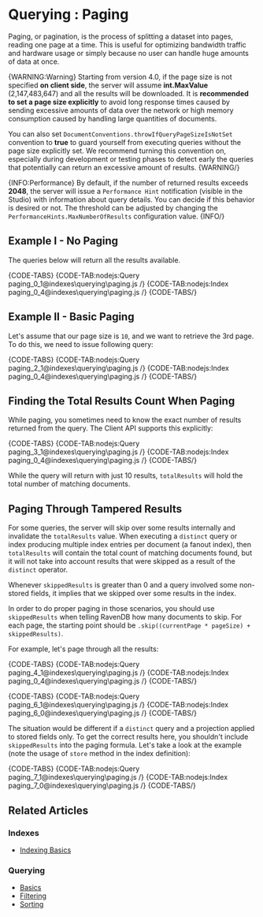 ﻿# Querying : Paging

Paging, or pagination, is the process of splitting a dataset into pages, reading one page at a time. This is useful for optimizing bandwidth traffic and hardware usage or simply because no user can handle huge amounts of data at once.

{WARNING:Warning}
Starting from version 4.0, if the page size is not specified **on client side**, the server will assume **int.MaxValue** (2,147,483,647) and all the results will be downloaded. It is **recommended to set a page size explicitly** to avoid long response times caused by sending excessive amounts of data over the network or high memory consumption caused by handling large quantities of documents.

You can also set `DocumentConventions.throwIfQueryPageSizeIsNotSet` convention to **true** to guard yourself from executing queries without the page size explicitly set. We recommend turning this convention on, especially during development or testing phases to detect early the queries that potentially can return an excessive amount of results.
{WARNING/}

{INFO:Performance}
By default, if the number of returned results exceeds **2048**, the server will issue a `Performance Hint` notification (visible in the Studio) with information about query details. You can decide if this behavior is desired or not. 
The threshold can be adjusted by changing the `PerformanceHints.MaxNumberOfResults` configuration value.
{INFO/}

## Example I - No Paging

The queries below will return all the results available.

{CODE-TABS}
{CODE-TAB:nodejs:Query paging_0_1@indexes\querying\paging.js /}
{CODE-TAB:nodejs:Index paging_0_4@indexes\querying\paging.js /}
{CODE-TABS/}

## Example II - Basic Paging

Let's assume that our page size is `10`, and we want to retrieve the 3rd page. To do this, we need to issue following query:

{CODE-TABS}
{CODE-TAB:nodejs:Query paging_2_1@indexes\querying\paging.js /}
{CODE-TAB:nodejs:Index paging_0_4@indexes\querying\paging.js /}
{CODE-TABS/}

## Finding the Total Results Count When Paging

While paging, you sometimes need to know the exact number of results returned from the query. The Client API supports this explicitly:

{CODE-TABS}
{CODE-TAB:nodejs:Query paging_3_1@indexes\querying\paging.js /}
{CODE-TAB:nodejs:Index paging_0_4@indexes\querying\paging.js /}
{CODE-TABS/}

While the query will return with just 10 results, `totalResults` will hold the total number of matching documents.

## Paging Through Tampered Results

For some queries, the server will skip over some results internally and invalidate the `totalResults` value. When executing a `distinct` query or index producing multiple index entries per document (a fanout index), then `totalResults` will contain the total count of matching documents found, but it will not take into account results that were skipped as a result of the `distinct` operator.

Whenever `skippedResults` is greater than 0 and a query involved some non-stored fields, it implies that we skipped over some results in the index.
    
In order to do proper paging in those scenarios, you should use `skippedResults` when telling RavenDB how many documents to skip. For each page, the starting point should be `.skip((currentPage * pageSize) + skippedResults)`.

For example, let's page through all the results:

{CODE-TABS}
{CODE-TAB:nodejs:Query paging_4_1@indexes\querying\paging.js /}
{CODE-TAB:nodejs:Index paging_0_4@indexes\querying\paging.js /}
{CODE-TABS/}

{CODE-TABS}
{CODE-TAB:nodejs:Query paging_6_1@indexes\querying\paging.js /}
{CODE-TAB:nodejs:Index paging_6_0@indexes\querying\paging.js /}
{CODE-TABS/}

The situation would be different if a `distinct` query and a projection applied to stored fields only. To get the correct results here, you shouldn't include `skippedResults`
into the paging formula. Let's take a look at the example (note the usage of `store` method in the index definition):

{CODE-TABS}
{CODE-TAB:nodejs:Query paging_7_1@indexes\querying\paging.js /}
{CODE-TAB:nodejs:Index paging_7_0@indexes\querying\paging.js /}
{CODE-TABS/}

## Related Articles

### Indexes

- [Indexing Basics](../../indexes/indexing-basics)

### Querying

- [Basics](../../indexes/querying/basics)
- [Filtering](../../indexes/querying/filtering)
- [Sorting](../../indexes/querying/sorting)
